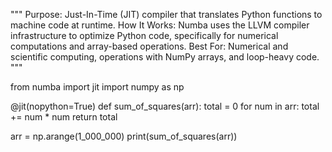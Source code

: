 """
Purpose: Just-In-Time (JIT) compiler that translates Python functions to machine code at runtime.
How It Works: Numba uses the LLVM compiler infrastructure to optimize Python code, specifically for numerical computations and array-based operations.
Best For: Numerical and scientific computing, operations with NumPy arrays, and loop-heavy code.
"""

from numba import jit
import numpy as np

@jit(nopython=True)
def sum_of_squares(arr):
    total = 0
    for num in arr:
        total += num * num
    return total

arr = np.arange(1_000_000)
print(sum_of_squares(arr))
